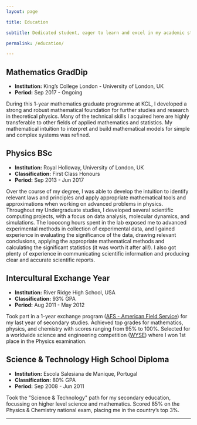 ```yaml
---
layout: page

title: Education

subtitle: Dedicated student, eager to learn and excel in my academic studies

permalink: /education/

---
```





## Mathematics GradDip

- **Institution:** King’s College London - University of London, UK
- **Period:** Sep 2017 - Ongoing

During this 1-year mathematics graduate programme at KCL, I developed a
strong and robust mathematical foundation for further studies and
research in theoretical physics. Many of the technical skills I acquired
here are highly transferable to other fields of applied mathematics and
statistics. My mathematical intuition to interpret and build
mathematical models for simple and complex systems was refined.




## Physics BSc

- **Institution:** Royal Holloway, University of London, UK
- **Classification:** First Class Honours
- **Period:** Sep 2013 - Jun 2017

Over the course of my degree, I was able to develop the intuition to
identify relevant laws and principles and apply appropriate mathematical
tools and approximations when working on advanced problems in physics.
Throughout my Undergraduate studies, I developed several scientific
computing projects, with a focus on data analysis, molecular dynamics,
and simulations. The looooong hours spent in the lab exposed me to
advanced experimental methods in collection of experimental data, and I
gained experience in evaluating the significance of the data, drawing
relevant conclusions, applying the appropriate mathematical methods and
calculating the significant statistics (it was worth it after all!). I
also got plenty of experience in communicating scientific information
and producing clear and accurate scientific reports.




## Intercultural Exchange Year

- **Institution:** River Ridge High School, USA
- **Classification:** 93% GPA
- **Period:** Aug 2011 - May 2012

Took part in a 1-year exchange program
([AFS - American Field Service](https://afs.org)) for my last year of
secondary studies. Achieved top grades for mathematics, physics, and
chemistry with scores ranging from 95% to 100%. Selected for a worldwide
science and engineering competition
([WYSE](https://wyse.engineering.illinois.edu/)) where I won 1st place
in the Physics examination.




## Science & Technology High School Diploma

- **Institution:** Escola Salesiana de Manique, Portugal
- **Classification:** 80% GPA
- **Period:** Sep 2008 - Jun 2011

Took the "Science & Technology" path for my secondary education,
focussing on higher level science and mathematics. Scored 85% on the
Physics & Chemistry national exam, placing me in the country’s top 3%.


---
